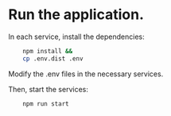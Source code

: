 # Run the application.

In each service, install the dependencies:

``` bash
    npm install &&
    cp .env.dist .env
```

Modify the .env files in the necessary services.

Then, start the services:

``` bash
    npm run start
```